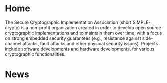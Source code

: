 # Home

The Secure Cryptographic Implementation Association (short SIMPLE-crypto) is a non-profit organization created in order 
to develop open source cryptographic implementations and to maintain them over time, with a focus on strong 
embedded security guarantees (e.g., resistance against side-channel attacks, fault attacks and other physical 
security issues). Projects include software developments and hardware developments, for various cryptographic 
functionalities.

# News